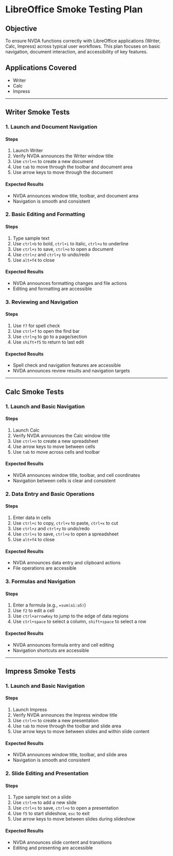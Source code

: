 # LibreOffice Smoke Testing Plan

## Objective

To ensure NVDA functions correctly with LibreOffice applications (Writer, Calc, Impress) across typical user workflows.
This plan focuses on basic navigation, document interaction, and accessibility of key features.

## Applications Covered

* Writer
* Calc
* Impress

---

## Writer Smoke Tests

### 1. Launch and Document Navigation

#### Steps

1. Launch Writer
1. Verify NVDA announces the Writer window title
1. Use `ctrl+n` to create a new document
1. Use `tab` to move through the toolbar and document area
1. Use arrow keys to move through the document

#### Expected Results

* NVDA announces window title, toolbar, and document area
* Navigation is smooth and consistent

### 2. Basic Editing and Formatting

#### Steps

1. Type sample text
1. Use `ctrl+b` to bold, `ctrl+i` to italic, `ctrl+u` to underline
1. Use `ctrl+s` to save, `ctrl+o` to open a document
1. Use `ctrl+z` and `ctrl+y` to undo/redo
1. Use `alt+f4` to close

#### Expected Results

* NVDA announces formatting changes and file actions
* Editing and formatting are accessible

### 3. Reviewing and Navigation

#### Steps

1. Use `f7` for spell check
1. Use `ctrl+f` to open the find bar
1. Use `ctrl+g` to go to a page/section
1. Use `shift+f5` to return to last edit

#### Expected Results

* Spell check and navigation features are accessible
* NVDA announces review results and navigation targets

---

## Calc Smoke Tests

### 1. Launch and Basic Navigation

#### Steps

1. Launch Calc
1. Verify NVDA announces the Calc window title
1. Use `ctrl+n` to create a new spreadsheet
1. Use arrow keys to move between cells
1. Use `tab` to move across cells and toolbar

#### Expected Results

* NVDA announces window title, toolbar, and cell coordinates
* Navigation between cells is clear and consistent

### 2. Data Entry and Basic Operations

#### Steps

1. Enter data in cells
1. Use `ctrl+c` to copy, `ctrl+v` to paste, `ctrl+x` to cut
1. Use `ctrl+z` and `ctrl+y` to undo/redo
1. Use `ctrl+s` to save, `ctrl+o` to open a spreadsheet
1. Use `alt+f4` to close

#### Expected Results

* NVDA announces data entry and clipboard actions
* File operations are accessible

### 3. Formulas and Navigation

#### Steps

1. Enter a formula (e.g., `=sum(a1:a5)`)
1. Use `f2` to edit a cell
1. Use `ctrl+arrowKey` to jump to the edge of data regions
1. Use `ctrl+space` to select a column, `shift+space` to select a row

#### Expected Results

* NVDA announces formula entry and cell editing
* Navigation shortcuts are accessible

---

## Impress Smoke Tests

### 1. Launch and Basic Navigation

#### Steps

1. Launch Impress
1. Verify NVDA announces the Impress window title
1. Use `ctrl+n` to create a new presentation
1. Use `tab` to move through the toolbar and slide area
1. Use arrow keys to move between slides and within slide content

#### Expected Results

* NVDA announces window title, toolbar, and slide area
* Navigation is smooth and consistent

### 2. Slide Editing and Presentation

#### Steps

1. Type sample text on a slide
1. Use `ctrl+m` to add a new slide
1. Use `ctrl+s` to save, `ctrl+o` to open a presentation
1. Use `f5` to start slideshow, `esc` to exit
1. Use arrow keys to move between slides during slideshow

#### Expected Results

* NVDA announces slide content and transitions
* Editing and presenting are accessible
